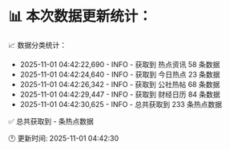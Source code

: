 📊 本次数据更新统计：
==========================

📈 数据分类统计：
- 2025-11-01 04:42:22,690 - INFO - 获取到 热点资讯 58 条数据
- 2025-11-01 04:42:24,640 - INFO - 获取到 今日热点 23 条数据
- 2025-11-01 04:42:26,342 - INFO - 获取到 公社热帖 68 条数据
- 2025-11-01 04:42:29,447 - INFO - 获取到 财经日历 84 条数据
- 2025-11-01 04:42:30,625 - INFO - 总共获取到 233 条热点数据

✅ 总共获取到 - 条热点数据

🕐 更新时间: 2025-11-01 04:42:30
